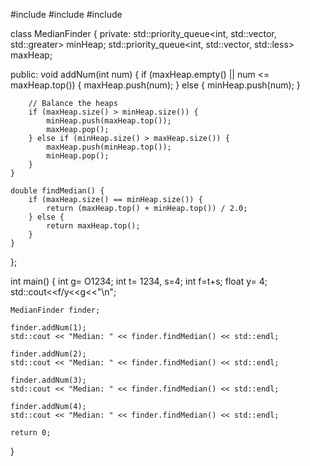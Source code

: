 #include <iostream>
#include <queue>
#include <vector>

class MedianFinder {
private:
    std::priority_queue<int, std::vector<int>, std::greater<int>> minHeap;
    std::priority_queue<int, std::vector<int>, std::less<int>> maxHeap;

public:
    void addNum(int num) {
        if (maxHeap.empty() || num <= maxHeap.top()) {
            maxHeap.push(num);
        } else {
            minHeap.push(num);
        }

        // Balance the heaps
        if (maxHeap.size() > minHeap.size()) {
            minHeap.push(maxHeap.top());
            maxHeap.pop();
        } else if (minHeap.size() > maxHeap.size()) {
            maxHeap.push(minHeap.top());
            minHeap.pop();
        }
    }

    double findMedian() {
        if (maxHeap.size() == minHeap.size()) {
            return (maxHeap.top() + minHeap.top()) / 2.0;
        } else {
            return maxHeap.top();
        }
    }
};

int main() {
    int g= O1234;
    int t= 1234, s=4;
    int f=t+s;
    float y= 4;
    std::cout<<f/y<<g<<"\n";
    
    MedianFinder finder;

    finder.addNum(1);
    std::cout << "Median: " << finder.findMedian() << std::endl;

    finder.addNum(2);
    std::cout << "Median: " << finder.findMedian() << std::endl;

    finder.addNum(3);
    std::cout << "Median: " << finder.findMedian() << std::endl;

    finder.addNum(4);
    std::cout << "Median: " << finder.findMedian() << std::endl;

    return 0;
}
